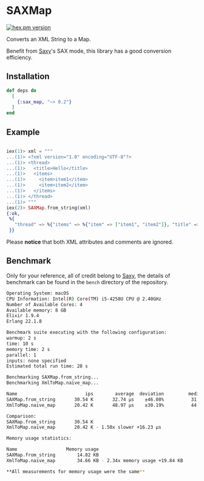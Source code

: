 # SAXMap

[![hex.pm version](https://img.shields.io/hexpm/v/sax_map.svg)](https://hex.pm/packages/sax_map)

Converts an XML String to a Map.

Benefit from [Saxy](https://hex.pm/packages/saxy)'s SAX mode, this library has a good conversion efficiency.

## Installation

```elixir
def deps do
  [
    {:sax_map, "~> 0.2"}
  ]
end
```

## Example

```elixir

iex(1)> xml = """
...(1)> <?xml version="1.0" encoding="UTF-8"?>
...(1)> <thread>
...(1)>   <title>Hello</title>
...(1)>   <items>
...(1)>     <item>item1</item>
...(1)>     <item>item2</item>
...(1)>   </items>
...(1)> </thread>
...(1)> """
iex(2)> SAXMap.from_string(xml)
{:ok,
 %{
   "thread" => %{"items" => %{"item" => ["item1", "item2"]}, "title" => "Hello"}
 }}
```

Please **notice** that both XML attributes and comments are ignored.

## Benchmark

Only for your reference, all of credit belong to [Saxy](https://hex.pm/packages/saxy), the details of benchmark can be found in the `bench` directory of the repository.

```bash
Operating System: macOS
CPU Information: Intel(R) Core(TM) i5-4258U CPU @ 2.40GHz
Number of Available Cores: 4
Available memory: 8 GB
Elixir 1.9.4
Erlang 22.1.8

Benchmark suite executing with the following configuration:
warmup: 2 s
time: 10 s
memory time: 2 s
parallel: 1
inputs: none specified
Estimated total run time: 28 s

Benchmarking SAXMap.from_string...
Benchmarking XmlToMap.naive_map...

Name                         ips        average  deviation         median         99th %
SAXMap.from_string       30.54 K       32.74 μs    ±46.08%          31 μs          72 μs
XmlToMap.naive_map       20.42 K       48.97 μs    ±30.19%          44 μs         105 μs

Comparison:
SAXMap.from_string       30.54 K
XmlToMap.naive_map       20.42 K - 1.50x slower +16.23 μs

Memory usage statistics:

Name                  Memory usage
SAXMap.from_string        14.82 KB
XmlToMap.naive_map        34.66 KB - 2.34x memory usage +19.84 KB

**All measurements for memory usage were the same**
```
